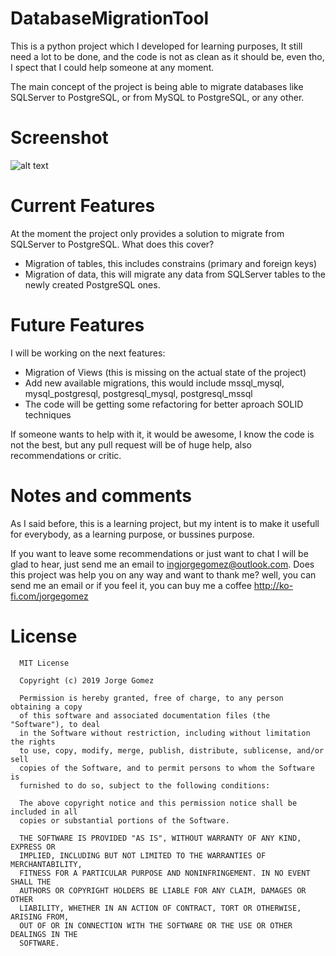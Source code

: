 # DatabaseMigrationTool
This is a python project which I developed for learning purposes, It still need a lot to be done, and the code is not as clean as it should be, even tho, I spect that I could help someone at any moment.

The main concept of the project is being able to migrate databases like SQLServer to PostgreSQL, or from MySQL to PostgreSQL, or any other.

# Screenshot
![alt text](https://github.com/Jorgee97/DBMigrationTool/tree/master/pictures/gui.PNG)

# Current Features
At the moment the project only provides a solution to migrate from SQLServer to PostgreSQL. What does this cover?
- Migration of tables, this includes constrains (primary and foreign keys)
- Migration of data, this will migrate any data from SQLServer tables to the newly created PostgreSQL ones.

# Future Features
I will be working on the next features:
- Migration of Views (this is missing on the actual state of the project)
- Add new available migrations, this would include mssql_mysql, mysql_postgresql, postgresql_mysql, postgresql_mssql
- The code will be getting some refactoring for better aproach SOLID techniques

If someone wants to help with it, it would be awesome, I know the code is not the best, but any pull request will be of huge help, also recommendations or critic.

# Notes and comments
As I said before, this is a learning project, but my intent is to make it usefull for everybody, as a learning purpose, or bussines purpose.

If you want to leave some recommendations or just want to chat I will be glad to hear, just send me an email to ingjorgegomez@outlook.com.
Does this project was help you on any way and want to thank me? well, you can send me an email or if you feel it, you can buy me a coffee  http://ko-fi.com/jorgegomez

# License
```
  MIT License

  Copyright (c) 2019 Jorge Gomez

  Permission is hereby granted, free of charge, to any person obtaining a copy
  of this software and associated documentation files (the "Software"), to deal
  in the Software without restriction, including without limitation the rights
  to use, copy, modify, merge, publish, distribute, sublicense, and/or sell
  copies of the Software, and to permit persons to whom the Software is
  furnished to do so, subject to the following conditions:

  The above copyright notice and this permission notice shall be included in all
  copies or substantial portions of the Software.

  THE SOFTWARE IS PROVIDED "AS IS", WITHOUT WARRANTY OF ANY KIND, EXPRESS OR
  IMPLIED, INCLUDING BUT NOT LIMITED TO THE WARRANTIES OF MERCHANTABILITY,
  FITNESS FOR A PARTICULAR PURPOSE AND NONINFRINGEMENT. IN NO EVENT SHALL THE
  AUTHORS OR COPYRIGHT HOLDERS BE LIABLE FOR ANY CLAIM, DAMAGES OR OTHER
  LIABILITY, WHETHER IN AN ACTION OF CONTRACT, TORT OR OTHERWISE, ARISING FROM,
  OUT OF OR IN CONNECTION WITH THE SOFTWARE OR THE USE OR OTHER DEALINGS IN THE
  SOFTWARE.
```
